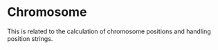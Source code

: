 # Chromosome

This is related to the calculation of chromosome positions and handling position strings.